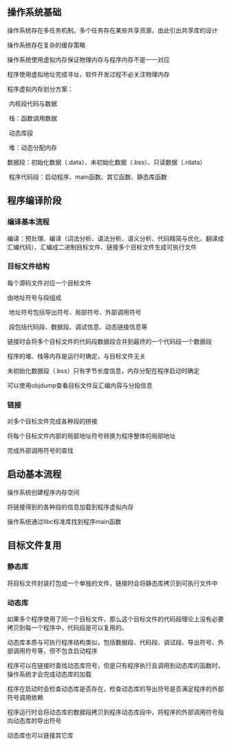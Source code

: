 ## 操作系统基础

操作系统存在多任务机制，多个任务存在某些共享资源，由此引出共享库的设计

操作系统存在复杂的缓存策略

操作系统使用虚拟内存保证物理内存与程序内存不是一一对应

程序使用虚拟地址完成寻址，软件开发过程不必关注物理内存

程序虚拟内存划分方案：

​	内核段代码与数据

​	栈：函数调用数据

​	动态库段

​	堆：动态分配内存

​	数据段：初始化数据（.data）、未初始化数据（.bss）、只读数据（.rdata）

​	程序代码段：启动程序、main函数、其它函数、静态库函数

## 程序编译阶段

### 编译基本流程

编译：预处理、编译（词法分析、语法分析、语义分析、代码精简与优化、翻译成汇编代码）、汇编成二进制目标文件、链接多个目标文件生成可执行文件

### 目标文件结构

每个源码文件对应一个目标文件

由地址符号与段组成

​	地址符号包括导出符号、局部符号、外部调用符号

​	段包括代码段、数据段、调试信息、动态链接信息等

链接时会将多个目标文件的代码段数据段合并到最终的一个代码段一个数据段

程序的堆、栈等内存是运行时确定，与目标文件无关

未初始化数据段（.bss）只有字节长度信息，内存分配在程序启动时确定

可以使用objdump查看目标文件反汇编内容与分段信息

### 链接

对多个目标文件完成各种段的拼接

将每个目标文件内部的局部地址符号转换为程序整体的局部地址

完成外部调用符号的查找

## 启动基本流程

操作系统创建程序内存空间

将链接得到的各种段的信息加载到程序虚拟内存

操作系统通过libc标准库找到程序main函数

## 目标文件复用

### 静态库

将目标文件封装打包成一个单独的文件，链接时会将静态库拷贝到可执行文件中

### 动态库

如果多个程序使用了同一个目标文件，那么这个目标文件的代码段理论上没有必要拷贝到每一个程序中，代码段是可以复用的。

动态库本质与可执行程序结构类似，包括数据段、代码段、调试段、导出符号、外部调用符号等，但不包含启动程序

程序可以在链接时查找动态库符号，但是只有程序执行且调用到动态库的函数时，操作系统才会完成动态库的加载

程序在启动时会检查动态库是否存在，检查动态库的导出符号是否满足程序的外部符号调用依赖

程序运行时会将动态库的数据段拷贝到程序动态库段中，将程序的外部调用符号指向动态库的导出符号

动态库也可以链接其它库

